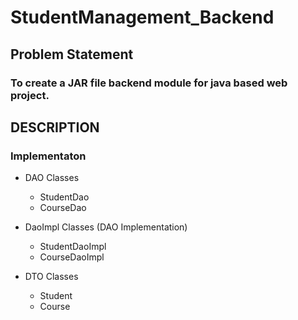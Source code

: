 # StudentManagement_Backend

## Problem Statement
### To create a JAR file backend module for java based web project.

## DESCRIPTION

### Implementaton

- DAO Classes
  - StudentDao
  - CourseDao
 
- DaoImpl Classes (DAO Implementation)
  - StudentDaoImpl
  - CourseDaoImpl
  
- DTO Classes
  - Student
  - Course   



